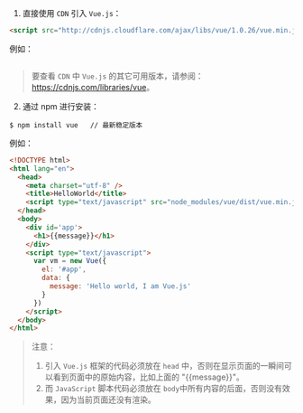1. 直接使用 `CDN` 引入 `Vue.js`：

```html
<script src="http://cdnjs.cloudflare.com/ajax/libs/vue/1.0.26/vue.min.js"></script>
```

例如：

```html

```

> 要查看 `CDN` 中 `Vue.js` 的其它可用版本，请参阅：<https://cdnjs.com/libraries/vue>。

2. 通过 npm 进行安装：

```console
$ npm install vue	// 最新稳定版本
```

例如：

```html
<!DOCTYPE html>
<html lang="en">
  <head>
    <meta charset="utf-8" />
    <title>HelloWorld</title>
    <script type="text/javascript" src="node_modules/vue/dist/vue.min.js"></script>
  </head>
  <body>
    <div id='app'>
      <h1>{{message}}</h1>
    </div>
    <script type="text/javascript">
      var vm = new Vue({
        el: '#app',
        data: {
          message: 'Hello world, I am Vue.js'
        }
      })
    </script>
  </body>
</html>
```

> 注意：
>
> 1. 引入 `Vue.js` 框架的代码必须放在 `head` 中，否则在显示页面的一瞬间可以看到页面中的原始内容，比如上面的 "{{message}}"。
> 2. 而 `JavaScript` 脚本代码必须放在 `body`中所有内容的后面，否则没有效果，因为当前页面还没有渲染。